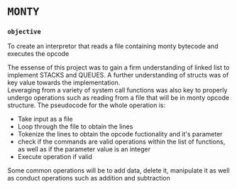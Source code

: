 # `MONTY`

### `objective`
To create an interpretor that reads a file containing monty bytecode and executes the opcode  

The essense of this project was to gain a firm understanding of linked list to implement STACKS and QUEUES. A further understanding of structs was of key value towards the implementation.  
Leveraging from a variety of system call functions was also key to properly undergo operations such as reading from a file that will be in monty opcode structure. The pseudocode for the whole operation is:
* Take input as a file
* Loop through the file to obtain the lines
* Tokenize the lines to obtain the opcode fuctionality and it's parameter
* check if the commands are valid operations within the list of functions, as well as if the parameter value is an integer
* Execute operation if valid

Some common operations will be to add data, delete it, manipulate it as well as conduct operations such as addition and subtraction  
